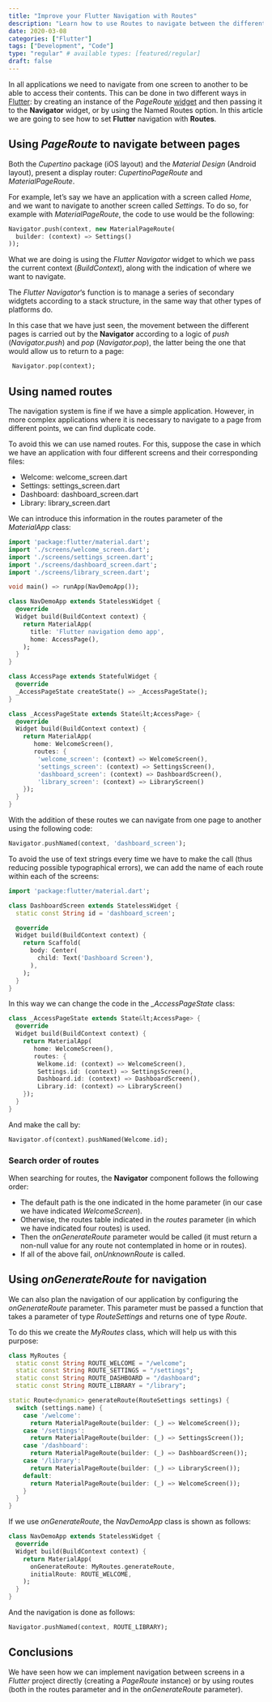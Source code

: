 ```yaml
---
title: "Improve your Flutter Navigation with Routes"
description: "Learn how to use Routes to navigate between the different pages that make up an application developed with Flutter."
date: 2020-03-08
categories: ["Flutter"]
tags: ["Development", "Code"]
type: "regular" # available types: [featured/regular]
draft: false
---
```

In all applications we need to navigate from one screen to another to be able to access their contents. This can be done in two different ways in [Flutter](https://raulferrer.dev/blog/learn_programming_with_flutter/): by creating an instance of the *PageRoute* [widget](https://raulferrer.dev/blog/learn_how_build_widgets_flutter/) and then passing it to the **Navigator** widget, or by using the Named Routes option. In this article we are going to see how to set **Flutter** navigation with **Routes**.
## Using *PageRoute* to navigate between pages

Both the *Cupertino* package (iOS layout) and the *Material Design* (Android layout), present a display router: *CupertinoPageRoute* and *MaterialPageRoute*.

For example, let’s say we have an application with a screen called *Home*, and we want to navigate to another screen called *Settings*. To do so, for example with *MaterialPageRoute*, the code to use would be the following:

```dart
Navigator.push(context, new MaterialPageRoute(
  builder: (context) => Settings()
));
```

What we are doing is using the *Flutter Navigator* widget to which we pass the current context (*BuildContext*), along with the indication of where we want to navigate.

The *Flutter Navigator*‘s function is to manage a series of secondary widgtets according to a stack structure, in the same way that other types of platforms do.

In this case that we have just seen, the movement between the different pages is carried out by the **Navigator** according to a logic of *push* (*Navigator.push*) and *pop* (*Navigator.pop*), the latter being the one that would allow us to return to a page:

```dart
 Navigator.pop(context);
```

## Using named routes

The navigation system is fine if we have a simple application. However, in more complex applications where it is necessary to navigate to a page from different points, we can find duplicate code.

To avoid this we can use named routes. For this, suppose the case in which we have an application with four different screens and their corresponding files:

* Welcome: welcome_screen.dart
* Settings: settings_screen.dart
* Dashboard: dashboard_screen.dart
* Library: library_screen.dart

We can introduce this information in the routes parameter of the *MaterialApp* class:

```dart
import 'package:flutter/material.dart';
import './screens/welcome_screen.dart';
import './screens/settings_screen.dart';
import './screens/dashboard_screen.dart';
import './screens/library_screen.dart';

void main() => runApp(NavDemoApp());

class NavDemoApp extends StatelessWidget {
  @override
  Widget build(BuildContext context) {
    return MaterialApp(
      title: 'Flutter navigation demo app',
      home: AccessPage(),
    );
  }
}

class AccessPage extends StatefulWidget {
  @override
  _AccessPageState createState() => _AccessPageState();
}

class _AccessPageState extends State&lt;AccessPage> {
  @override
  Widget build(BuildContext context) {
    return MaterialApp(
       home: WelcomeScreen(),
       routes: {
        'welcome_screen': (context) => WelcomeScreen(),
        'settings_screen': (context) => SettingsScreen(),
        'dashboard_screen': (context) => DashboardScreen(),
        'library_screen': (context) => LibraryScreen()
    });
  }
}
```

With the addition of these routes we can navigate from one page to another using the following code:

```dart
Navigator.pushNamed(context, 'dashboard_screen');
```


To avoid the use of text strings every time we have to make the call (thus reducing possible typographical errors), we can add the name of each route within each of the screens:

```dart
import 'package:flutter/material.dart';

class DashboardScreen extends StatelessWidget {
  static const String id = 'dashboard_screen';

  @override
  Widget build(BuildContext context) {
    return Scaffold(
      body: Center(
        child: Text('Dashboard Screen'),
      ),
    );
  }
}
```


In this way we can change the code in the *_AccessPageState* class:

```dart
class _AccessPageState extends State&lt;AccessPage> {
  @override
  Widget build(BuildContext context) {
    return MaterialApp(
       home: WelcomeScreen(),
       routes: {
        Welkome.id: (context) => WelcomeScreen(),
        Settings.id: (context) => SettingsScreen(),
        Dashboard.id: (context) => DashboardScreen(),
        Library.id: (context) => LibraryScreen()
    });
  }
}
```


And make the call by:

```dart
Navigator.of(context).pushNamed(Welcome.id);
```

### Search order of routes

When searching for routes, the **Navigator** component follows the following order:

* The default path is the one indicated in the home parameter (in our case we have indicated *WelcomeScreen*).
* Otherwise, the routes table indicated in the *routes* parameter (in which we have indicated four routes) is used.
* Then the *onGenerateRoute* parameter would be called (it must return a non-null value for any route not contemplated in home or in routes).
* If all of the above fail, *onUnknownRoute* is called.

## Using *onGenerateRoute* for navigation

We can also plan the navigation of our application by configuring the *onGenerateRoute* parameter. This parameter must be passed a function that takes a parameter of type *RouteSettings* and returns one of type *Route*.

To do this we create the *MyRoutes* class, which will help us with this purpose:

```dart
class MyRoutes {
  static const String ROUTE_WELCOME = "/welcome";
  static const String ROUTE_SETTINGS = "/settings";
  static const String ROUTE_DASHBOARD = "/dashboard";
  static const String ROUTE_LIBRARY = "/library";

static Route<dynamic> generateRoute(RouteSettings settings) {
  switch (settings.name) {
    case '/welcome':
      return MaterialPageRoute(builder: (_) => WelcomeScreen());
    case '/settings':
      return MaterialPageRoute(builder: (_) => SettingsScreen());
    case '/dashboard':
      return MaterialPageRoute(builder: (_) => DashboardScreen());
    case '/library':
      return MaterialPageRoute(builder: (_) => LibraryScreen());
    default:
      return MaterialPageRoute(builder: (_) => WelcomeScreen());
    }
  }
}
```


If we use *onGenerateRoute*, the *NavDemoApp* class is shown as follows:

```dart
class NavDemoApp extends StatelessWidget {
  @override
  Widget build(BuildContext context) {
    return MaterialApp(
      onGenerateRoute: MyRoutes.generateRoute,
      initialRoute: ROUTE_WELCOME,
    );
  }
}
```


And the navigation is done as follows:

```dart
Navigator.pushNamed(context, ROUTE_LIBRARY);
```

## Conclusions

We have seen how we can implement navigation between screens in a *Flutter* project directly (creating a *PageRoute* instance) or by using routes (both in the routes parameter and in the *onGenerateRoute* parameter).
